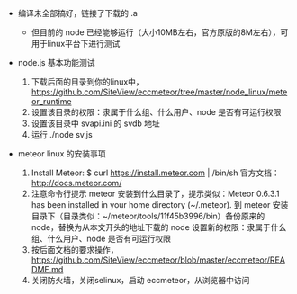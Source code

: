 
* 编译未全部搞好，链接了下载的 .a 
  * 但目前的 node 已经能够运行（大小10MB左右，官方原版的8M左右），可用于linux平台下进行测试


* node.js 基本功能测试
  1.	下载后面的目录到你的linux中，https://github.com/SiteView/eccmeteor/tree/master/node_linux/meteor_runtime
  2.	设置该目录的权限：隶属于什么组、什么用户、node 是否有可运行权限
  3.	设置该目录中 svapi.ini 的 svdb 地址
  4.	运行 ./node sv.js


* meteor linux 的安装事项
  1. 	Install Meteor: $ curl https://install.meteor.com | /bin/sh
		官方文档： http://docs.meteor.com/ 
  2. 	注意命令行提示 meteor 安装到什么目录了，提示类似：Meteor 0.6.3.1 has been installed in your home directory (~/.meteor).
		到 meteor 安装目录下（目录类似：~/meteor/tools/11f45b3996/bin）备份原来的 node，替换为从本文开头的地址下载的 node
		设置新的权限：隶属于什么组、什么用户、node 是否有可运行权限
  3.	按后面文档的要求操作，https://github.com/SiteView/eccmeteor/blob/master/eccmeteor/README.md	
  4.	关闭防火墙，关闭selinux，启动 eccmeteor，从浏览器中访问



